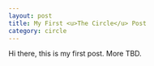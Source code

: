 ```yaml
---
layout: post
title: My First <u>The Circle</u> Post
category: circle
---
```

Hi there, this is my first post. More TBD.